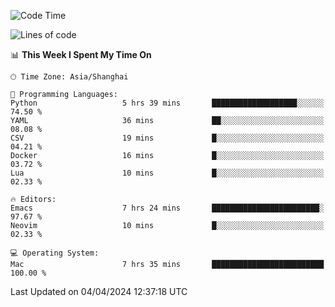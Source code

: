<!--START_SECTION:waka-->
![Code Time](http://img.shields.io/badge/Code%20Time-1%2C889%20hrs%207%20mins-blue)

![Lines of code](https://img.shields.io/badge/From%20Hello%20World%20I%27ve%20Written-298.2%20thousand%20lines%20of%20code-blue)

📊 **This Week I Spent My Time On** 

```text
🕑︎ Time Zone: Asia/Shanghai

💬 Programming Languages: 
Python                   5 hrs 39 mins       ███████████████████░░░░░░   74.50 % 
YAML                     36 mins             ██░░░░░░░░░░░░░░░░░░░░░░░   08.08 % 
CSV                      19 mins             █░░░░░░░░░░░░░░░░░░░░░░░░   04.21 % 
Docker                   16 mins             █░░░░░░░░░░░░░░░░░░░░░░░░   03.72 % 
Lua                      10 mins             █░░░░░░░░░░░░░░░░░░░░░░░░   02.33 % 

🔥 Editors: 
Emacs                    7 hrs 24 mins       ████████████████████████░   97.67 % 
Neovim                   10 mins             █░░░░░░░░░░░░░░░░░░░░░░░░   02.33 % 

💻 Operating System: 
Mac                      7 hrs 35 mins       █████████████████████████   100.00 % 
```


 Last Updated on 04/04/2024 12:37:18 UTC
<!--END_SECTION:waka-->
